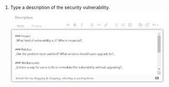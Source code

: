 1. Type a description of the security vulnerability.
  ![Security advisory vulnerability description](/assets/images/help/security/security-advisory-description.png)
